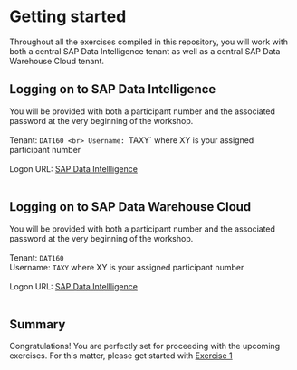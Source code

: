 # Getting started

Throughout all the exercises compiled in this repository, you will work with both a central SAP Data Intelligence tenant as well as a central SAP Data Warehouse Cloud tenant.

## Logging on to SAP Data Intelligence

You will be provided with both a participant number and the associated password at the very beginning of the workshop.<br>
<br>
Tenant: `DAT160 <br>
Username: `TAXY` where XY is your assigned participant number<br>
<br>
Logon URL: <a href="https://vsystem.ingress.dh-wvsozbfum.dh-canary.shoot.live.k8s-hana.ondemand.com/login/?redirectUrl=%2Fapp%2Fdatahub-app-launchpad%2F&tenant=DAT164">SAP Data Intellligence </a><br> 
<br>

## Logging on to SAP Data Warehouse Cloud

You will be provided with both a participant number and the associated password at the very beginning of the workshop.<br>
<br>
Tenant: `DAT160` <br>
Username: `TAXY` where XY is your assigned participant number<br>
<br>
Logon URL: <a href="https://vsystem.ingress.dh-wvsozbfum.dh-canary.shoot.live.k8s-hana.ondemand.com/login/?redirectUrl=%2Fapp%2Fdatahub-app-launchpad%2F&tenant=DAT164">SAP Data Intellligence </a><br> 
<br>


## Summary

Congratulations! You are perfectly set for proceeding with the upcoming exercises. For this matter, please get started with [Exercise 1](../ex1/README.md)
